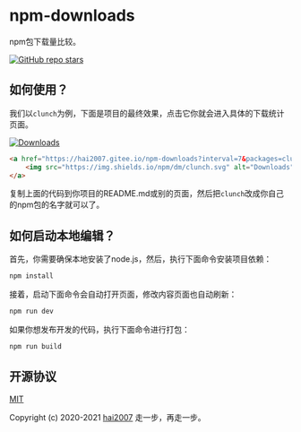 # npm-downloads
npm包下载量比较。

<a href="https://github.com/hai2007/npm-downloads">
    <img alt="GitHub repo stars" src="https://img.shields.io/github/stars/hai2007/npm-downloads?style=social">
</a>

## 如何使用？

我们以```clunch```为例，下面是项目的最终效果，点击它你就会进入具体的下载统计页面。

<a href="https://hai2007.gitee.io/npm-downloads?interval=7&packages=clunch"><img src="https://img.shields.io/npm/dm/clunch.svg" alt="Downloads"></a>

```html
<a href="https://hai2007.gitee.io/npm-downloads?interval=7&packages=clunch">
    <img src="https://img.shields.io/npm/dm/clunch.svg" alt="Downloads">
</a>
```

复制上面的代码到你项目的README.md或别的页面，然后把```clunch```改成你自己的npm包的名字就可以了。

## 如何启动本地编辑？

首先，你需要确保本地安装了node.js，然后，执行下面命令安装项目依赖：

```bash
npm install
```

接着，启动下面命令会自动打开页面，修改内容页面也自动刷新：

```bash
npm run dev
```

如果你想发布开发的代码，执行下面命令进行打包：

```bash
npm run build
```

开源协议
---------------------------------------
[MIT](https://github.com/hai2007/npm-downloads/blob/master/LICENSE)

Copyright (c) 2020-2021 [hai2007](https://hai2007.gitee.io/sweethome/) 走一步，再走一步。
